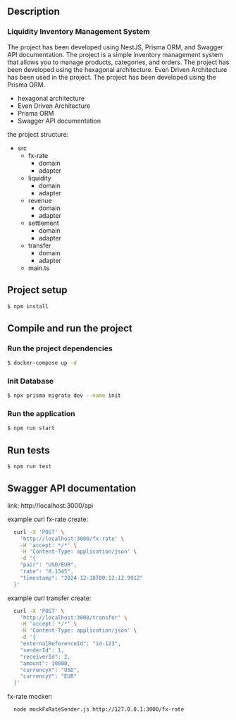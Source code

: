 ## Description

### Liquidity Inventory Management System
The project has been developed using NestJS, Prisma ORM, and Swagger API documentation. The project is a simple inventory management system that allows you to manage products, categories, and orders. The project has been developed using the hexagonal architecture.
Even Driven Architecture has been used in the project. The project has been developed using the Prisma ORM.

- hexagonal architecture
- Even Driven Architecture
- Prisma ORM
- Swagger API documentation

the project structure:
- src
  - fx-rate
    - domain
    - adapter
  - liquidity
    - domain
    - adapter
  - revenue
    - domain
    - adapter
  - settlement
    - domain
    - adapter
  - transfer
    - domain
    - adapter
  - main.ts



## Project setup

```bash
$ npm install
```

## Compile and run the project

### Run the project dependencies

```bash
$ docker-compose up -d
```
### Init Database

```bash
$ npx prisma migrate dev --name init
```

### Run the application

```bash
$ npm run start
```

## Run tests

```bash
$ npm run test
```

## Swagger API documentation

link: http://localhost:3000/api

example curl fx-rate create:
```bash 
  curl -X 'POST' \
    'http://localhost:3000/fx-rate' \
    -H 'accept: */*' \
    -H 'Content-Type: application/json' \
    -d '{
    "pair": "USD/EUR",
    "rate": "8.1345",
    "timestamp": "2024-12-18T00:12:12.991Z"
  }'
```
example curl transfer create:
```bash 
  curl -X 'POST' \
    'http://localhost:3000/transfer' \
    -H 'accept: */*' \
    -H 'Content-Type: application/json' \
    -d '{
    "externalReferenceId": "id-123",
    "senderId": 1,
    "receiverId": 2,
    "amount": 10000,
    "currencyX": "USD",
    "currencyY": "EUR"
  }'
```

fx-rate mocker:
```bash 
  node mockFxRateSender.js http://127.0.0.1:3000/fx-rate
```
